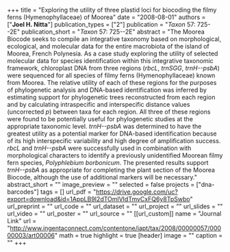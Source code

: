 +++
title = "Exploring the utility of three plastid loci for biocoding the filmy ferns (Hymenophyllaceae) of Moorea"
date = "2008-08-01"
authors = ["**Joel H. Nitta**"]
publication_types = ["2"]
publication = "_Taxon_ 57: 725--2E"
publication_short = "_Taxon_ 57: 725--2E"
abstract = "The Moorea Biocode seeks to compile an integrative taxonomy based on morphological, ecological, and molecular data for the entire macrobiota of the island of Moorea, French Polynesia. As a case study exploring the utility of selected molecular data for species identification within this integrative taxonomic framework, chloroplast DNA from three regions (*rbcL*, *trnSGG*, *trnH--psbA*) were sequenced for all species of filmy ferns (Hymenophyllaceae) known from Moorea. The relative utility of each of these regions for the purposes of phylogenetic analysis and DNA-based identification was inferred by estimating support for phylogenetic trees reconstructed from each region and by calculating intraspecific and interspecific distance values (uncorrected *p*) between taxa for each region. All three of these regions were found to be potentially useful for phylogenetic studies at the appropriate taxonomic level. *trnH--psbA* was determined to have the greatest utility as a potential marker for DNA-based identification because of its high interspecific variability and high degree of amplification success. *rbcL* and *trnH--psbA* were successfully used in combination with morphological characters to identify a previously unidentified Moorean filmy fern species, *Polyphlebium borbonicum*. The presented results support *trnH--psbA* as appropriate for completing the plant section of the Moorea Biocode, although the use of additional markers will be necessary."
abstract_short = ""
image_preview = ""
selected = false
projects = ["dna-barcodes"]
tags = []
url_pdf = "https://drive.google.com/uc?export=download&id=1AppLB9I2dTOmlVIdTmvCxFQ6y8TpSwbo"
url_preprint = ""
url_code = ""
url_dataset = ""
url_project = ""
url_slides = ""
url_video = ""
url_poster = ""
url_source = ""
[[url_custom]]
  name = "Journal Link"
  url = "http://www.ingentaconnect.com/contentone/iapt/tax/2008/00000057/00000003/art00006"
math = true
highlight = true
[header]
image = ""
caption = ""
+++
